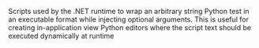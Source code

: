 Scripts used by the .NET runtime to wrap an arbitrary string Python test in an executable format while injecting optional arguments.
This is useful for creating in-application view Python editors where the script text should be executed dynamically at runtime